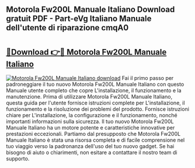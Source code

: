 ## Motorola Fw200L Manuale Italiano Download gratuit PDF - Part-eVg Italiano Manuale dell'utente di riparazione cmqA0

# <h2><a href="http://dff3mi.blite.top/?on=Motorola+Fw200L+Manuale+Italiano">🔗Download 👉🔴 Motorola Fw200L Manuale Italiano</a></h2>

[![Motorola Fw200L Manuale Italiano download](https://i.imgur.com/lujVjoI.png)](http://dff3mi.blite.top/?on=Motorola+Fw200L+Manuale+Italiano)
Fai il primo passo per padroneggiare il tuo nuovo Motorola Fw200L Manuale Italiano con questo Manuale utente completo che copre L'installazione, il funzionamento e la manutenzione. Prima di utilizzare Motorola Fw200L Manuale Italiano, questa guida per l'utente fornisce istruzioni complete per L'installazione, il funzionamento e la risoluzione dei problemi del prodotto. Fornisce istruzioni chiare per L'installazione, la configurazione e il funzionamento, nonché importanti informazioni sulla sicurezza. Il tuo nuovo Motorola Fw200L Manuale Italiano ha un motore potente e caratteristiche innovative per prestazioni eccezionali. Partiamo dal presupposto che Motorola Fw200L Manuale Italiano è stata una risorsa completa e di facile comprensione nel tuo viaggio verso la padronanza dell'uso del tuo nuovo gadget. Se hai bisogno di aiuto o chiarimenti, non esitare a contattare il nostro team di supporto.
